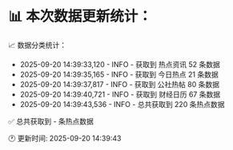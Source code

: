 📊 本次数据更新统计：
==========================

📈 数据分类统计：
- 2025-09-20 14:39:33,120 - INFO - 获取到 热点资讯 52 条数据
- 2025-09-20 14:39:35,165 - INFO - 获取到 今日热点 21 条数据
- 2025-09-20 14:39:37,817 - INFO - 获取到 公社热帖 80 条数据
- 2025-09-20 14:39:40,721 - INFO - 获取到 财经日历 67 条数据
- 2025-09-20 14:39:43,536 - INFO - 总共获取到 220 条热点数据

✅ 总共获取到 - 条热点数据

🕐 更新时间: 2025-09-20 14:39:43
